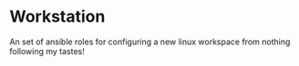 # Workstation
An set of ansible roles for configuring a new linux workspace from nothing following my tastes!
